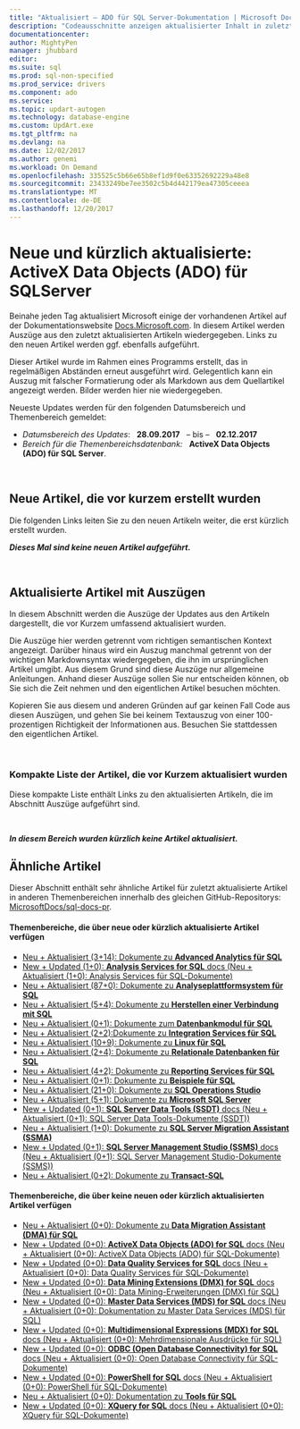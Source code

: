 ```yaml
---
title: "Aktualisiert – ADO für SQL Server-Dokumentation | Microsoft Docs"
description: "Codeausschnitte anzeigen aktualisierter Inhalt in zuletzt geänderten Dokumentation für ActiveX Data Objects (ADO) für Microsoft SQL Server."
documentationcenter: 
author: MightyPen
manager: jhubbard
editor: 
ms.suite: sql
ms.prod: sql-non-specified
ms.prod_service: drivers
ms.component: ado
ms.service: 
ms.topic: updart-autogen
ms.technology: database-engine
ms.custom: UpdArt.exe
ms.tgt_pltfrm: na
ms.devlang: na
ms.date: 12/02/2017
ms.author: genemi
ms.workload: On Demand
ms.openlocfilehash: 335525c5b66e65b8ef1d9f0e63352692229a48e8
ms.sourcegitcommit: 23433249be7ee3502c5b4d442179ea47305ceeea
ms.translationtype: MT
ms.contentlocale: de-DE
ms.lasthandoff: 12/20/2017
---
```

# <a name="new-and-recently-updated-activex-data-objects-ado-for-sql-server"></a>Neue und kürzlich aktualisierte: ActiveX Data Objects (ADO) für SQLServer

Beinahe jeden Tag aktualisiert Microsoft einige der vorhandenen Artikel auf der Dokumentationswebsite [Docs.Microsoft.com](http://docs.microsoft.com/). In diesem Artikel werden Auszüge aus den zuletzt aktualisierten Artikeln wiedergegeben. Links zu den neuen Artikel werden ggf. ebenfalls aufgeführt.

Dieser Artikel wurde im Rahmen eines Programms erstellt, das in regelmäßigen Abständen erneut ausgeführt wird. Gelegentlich kann ein Auszug mit falscher Formatierung oder als Markdown aus dem Quellartikel angezeigt werden. Bilder werden hier nie wiedergegeben.

Neueste Updates werden für den folgenden Datumsbereich und Themenbereich gemeldet:



- *Datumsbereich des Updates*: &nbsp; **28.09.2017** &nbsp; – bis – &nbsp; **02.12.2017**
- *Bereich für die Themenbereichsdatenbank:* &nbsp; **ActiveX Data Objects (ADO) für SQL Server**.




&nbsp;

## <a name="new-articles-created-recently"></a>Neue Artikel, die vor kurzem erstellt wurden

Die folgenden Links leiten Sie zu den neuen Artikeln weiter, die erst kürzlich erstellt wurden.


***Dieses Mal sind keine neuen Artikel aufgeführt.***



&nbsp;

## <a name="updated-articles-with-excerpts"></a>Aktualisierte Artikel mit Auszügen

In diesem Abschnitt werden die Auszüge der Updates aus den Artikeln dargestellt, die vor Kurzem umfassend aktualisiert wurden.

Die Auszüge hier werden getrennt vom richtigen semantischen Kontext angezeigt. Darüber hinaus wird ein Auszug manchmal getrennt von der wichtigen Markdownsyntax wiedergegeben, die ihn im ursprünglichen Artikel umgibt. Aus diesem Grund sind diese Auszüge nur allgemeine Anleitungen. Anhand dieser Auszüge sollen Sie nur entscheiden können, ob Sie sich die Zeit nehmen und den eigentlichen Artikel besuchen möchten.

Kopieren Sie aus diesem und anderen Gründen auf gar keinen Fall Code aus diesen Auszügen, und gehen Sie bei keinem Textauszug von einer 100-prozentigen Richtigkeit der Informationen aus. Besuchen Sie stattdessen den eigentlichen Artikel.





&nbsp;

<a name="compactupdatedlist"/>

### <a name="compact-list-of-articles-updated-recently"></a>Kompakte Liste der Artikel, die vor Kurzem aktualisiert wurden

Diese kompakte Liste enthält Links zu den aktualisierten Artikeln, die im Abschnitt Auszüge aufgeführt sind.





&nbsp;

***In diesem Bereich wurden kürzlich keine Artikel aktualisiert.***






## <a name="similar-articles"></a>Ähnliche Artikel

<!--  HOW TO:
    Refresh this file's line items with the latest 'Count-in-Similars*' content.
    Then run Run-533-*.BAT
    2017-12-02  23:00pm
-->

Dieser Abschnitt enthält sehr ähnliche Artikel für zuletzt aktualisierte Artikel in anderen Themenbereichen innerhalb des gleichen GitHub-Repositorys: [MicrosoftDocs/sql-docs-pr](https://github.com/MicrosoftDocs/sql-docs/).

#### <a name="subject-areas-which-do-have-new-or-recently-updated-articles"></a>Themenbereiche, die über neue oder kürzlich aktualisierte Artikel verfügen

- [Neu + Aktualisiert (3+14): Dokumente zu **Advanced Analytics für SQL**](../advanced-analytics/new-updated-advanced-analytics.md)
- [New + Updated (1+0): **Analysis Services for SQL** docs (Neu + Aktualisiert (1+0): Analysis Services für SQL-Dokumente)](../analysis-services/new-updated-analysis-services.md)
- [Neu + Aktualisiert (87+0): Dokumente zu **Analyseplattformsystem für SQL**](../analytics-platform-system/new-updated-analytics-platform-system.md)
- [Neu + Aktualisiert (5+4): Dokumente zu **Herstellen einer Verbindung mit SQL**](../connect/new-updated-connect.md)
- [Neu + Aktualisiert (0+1): Dokumente zum **Datenbankmodul für SQL**](../database-engine/new-updated-database-engine.md)
- [Neu + Aktualisiert (2+2):Dokumente zu **Integration Services für SQL**](../integration-services/new-updated-integration-services.md)
- [Neu + Aktualisiert (10+9): Dokumente zu **Linux für SQL**](../linux/new-updated-linux.md)
- [Neu + Aktualisiert (2+4): Dokumente zu **Relationale Datenbanken für SQL**](../relational-databases/new-updated-relational-databases.md)
- [Neu + Aktualisiert (4+2): Dokumente zu **Reporting Services für SQL**](../reporting-services/new-updated-reporting-services.md)
- [Neu + Aktualisiert (0+1): Dokumente zu **Beispiele für SQL**](../sample/new-updated-sample.md)
- [Neu + Aktualisiert (21+0): Dokumente zu **SQL Operations Studio**](../sql-operations-studio/new-updated-sql-operations-studio.md)
- [Neu + Aktualisiert (5+1): Dokumente zu **Microsoft SQL Server**](../sql-server/new-updated-sql-server.md)
- [New + Updated (0+1): **SQL Server Data Tools (SSDT)** docs (Neu + Aktualisiert (0+1): SQL Server Data Tools-Dokumente (SSDT))](../ssdt/new-updated-ssdt.md)
- [Neu + Aktualisiert (1+0): Dokumente zu **SQL Server Migration Assistant (SSMA)**](../ssma/new-updated-ssma.md)
- [New + Updated (0+1): **SQL Server Management Studio (SSMS)** docs (Neu + Aktualisiert (0+1): SQL Server Management Studio-Dokumente (SSMS))](../ssms/new-updated-ssms.md)
- [Neu + Aktualisiert (0+2): Dokumente zu **Transact-SQL**](../t-sql/new-updated-t-sql.md)

#### <a name="subject-areas-which-have-no-new-or-recently-updated-articles"></a>Themenbereiche, die über keine neuen oder kürzlich aktualisierten Artikel verfügen

- [Neu + Aktualisiert (0+0): Dokumente zu **Data Migration Assistant (DMA) für SQL**](../dma/new-updated-dma.md)
- [New + Updated (0+0): **ActiveX Data Objects (ADO) for SQL** docs (Neu + Aktualisiert (0+0): ActiveX Data Objects (ADO) für SQL-Dokumente)](../ado/new-updated-ado.md)
- [New + Updated (0+0): **Data Quality Services for SQL** docs (Neu + Aktualisiert (0+0): Data Quality Services für SQL-Dokumente)](../data-quality-services/new-updated-data-quality-services.md)
- [New + Updated (0+0): **Data Mining Extensions (DMX) for SQL** docs (Neu + Aktualisiert (0+0): Data Mining-Erweiterungen (DMX) für SQL)](../dmx/new-updated-dmx.md)
- [New + Updated (0+0): **Master Data Services (MDS) for SQL** docs (Neu + Aktualisiert (0+0): Dokumentation zu Master Data Services (MDS) für SQL)](../master-data-services/new-updated-master-data-services.md)
- [New + Updated (0+0): **Multidimensional Expressions (MDX) for SQL** docs (Neu + Aktualisiert (0+0): Mehrdimensionale Ausdrücke für SQL)](../mdx/new-updated-mdx.md)
- [New + Updated (0+0): **ODBC (Open Database Connectivity) for SQL** docs (Neu + Aktualisiert (0+0): Open Database Connectivity für SQL-Dokumente)](../odbc/new-updated-odbc.md)
- [New + Updated (0+0): **PowerShell for SQL** docs (Neu + Aktualisiert (0+0): PowerShell für SQL-Dokumente)](../powershell/new-updated-powershell.md)
- [Neu + Aktualisiert (0+0): Dokumentation zu **Tools für SQL**](../tools/new-updated-tools.md)
- [New + Updated (0+0): **XQuery for SQL** docs (Neu + Aktualisiert (0+0): XQuery für SQL-Dokumente)](../xquery/new-updated-xquery.md)



